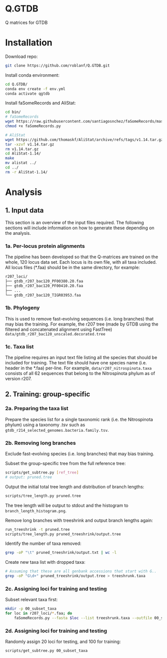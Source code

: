 # Q.GTDB  
Q matrices for GTDB

# Installation  

Download repo:  
```bash
git clone https://github.com/roblanf/Q.GTDB.git
```  

Install conda environment:  
```bash
cd Q.GTDB/
conda env create -f env.yml
conda activate qgtdb
```

Install faSomeRecords and AliStat:

```bash
cd bin/ 
# faSomeRecords
wget https://raw.githubusercontent.com/santiagosnchez/faSomeRecords/master/faSomeRecords.py
chmod +x faSomeRecords.py

# AliStat
wget https://github.com/thomaskf/AliStat/archive/refs/tags/v1.14.tar.gz
tar -xzvf v1.14.tar.gz
rm v1.14.tar.gz
cd AliStat-1.14/
make
mv alistat ../
cd ../
rm -r AliStat-1.14/
```

# Analysis  

## 1. Input data  
This section is an overview of the input files required. The following sections
will include information on how to generate these depending on the analysis.  

### 1a. Per-locus protein alignments  
The pipeline has been developed so that the Q-matrices are trained on the 
whole, 120 locus data set. Each locus is its own file, with all taxa included.
All locus files (*.faa) should be in the same directory, for example:  
```bash
r207_loci/
├── gtdb_r207_bac120_PF00380.20.faa
├── gtdb_r207_bac120_PF00410.20.faa
├── ...
└── gtdb_r207_bac120_TIGR03953.faa
```  

### 1b. Phylogeny  
This is used to remove fast-evolving sequences (i.e. long branches) that may 
bias the training. For example, the r207 tree (made by GTDB using the filtered
and concatenated alignment using FastTree) `data/gtdb_r207_bac120_unscaled.decorated.tree`

### 1c. Taxa list
The pipeline requires an input text file listing all the species that should be
included for training. The text file should have one species name (i.e. header
in the *.faa) per-line. For example, `data/r207_nitrospinota.taxa` consists of
all 62 sequences that belong to the Nitrospinota phylum as of version r207.  

## 2. Training: group-specific  

### 2a. Preparing the taxa list  
Prepare the species list for a single taxonomic rank (i.e. the Nitrospinota
phylum) using a taxonomy .tsv such as `gtdb_r214_selected_genomes.bacteria.family.tsv`.  

### 2b. Removing long branches  
Exclude fast-evolving species (i.e. long branches) that may bias training.  

Subset the group-specific tree from the full reference tree:  
```bash
scripts/get_subtree.py [ref_tree]
# output: pruned.tree
```  

Output the initial total tree length and distribution of branch lengths:  
```bash
scripts/tree_length.py pruned.tree
```

The tree length will be output to stdout and the histogram to
`branch_length_histogram.png`.  

Remove long branches with treeshrink and output branch lengths again:  
```bash
run_treeshrink -t pruned.tree
scripts/tree_length.py pruned_treeshrink/output.tree
```  

Identify the number of taxa removed:  
```bash
grep -oP "\t" pruned_treeshrink/output.txt | wc -l
```

Create new taxa list with dropped taxa:  
```bash
# Assuming that these are all genbank accessions that start with G..
grep -oP "G\d+" pruned_treeshrink/output.tree > treeshrunk.taxa
```

### 2c. Assigning loci for training and testing  
Subset relevant taxa first:
```bash
mkdir -p 00_subset_taxa
for loc in r207_loci/*.faa; do
	faSomeRecords.py --fasta $loc --list treeshrunk.taxa --outfile 00_subset_taxa/${loc}
```  

### 2d. Assigning loci for training and testing  

Randomly assign 20 loci for testing, and 100 for training:  
```
scripts/get_subtree.py 00_subset_taxa
```
